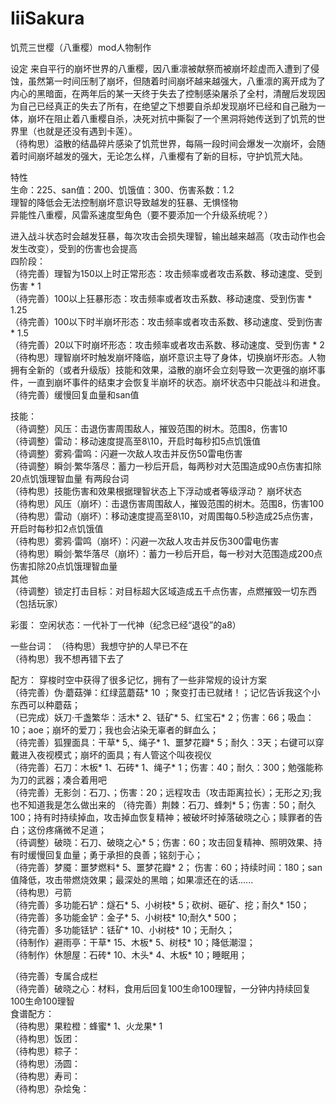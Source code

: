 # IiiSakura
饥荒三世樱（八重樱）mod人物制作

设定
来自平行的崩坏世界的八重樱，因八重凛被献祭而被崩坏趁虚而入遭到了侵蚀，虽然第一时间压制了崩坏，但随着时间崩坏越来越强大，八重凛的离开成为了内心的黑暗面，在两年后的某一天终于失去了控制感染屠杀了全村，清醒后发现因为自己已经真正的失去了所有，在绝望之下想要自杀却发现崩坏已经和自己融为一体，崩坏在阻止着八重樱自杀，决死对抗中撕裂了一个黑洞将她传送到了饥荒的世界里（也就是还没有遇到卡莲）。  
（待构思）溢散的结晶碎片感染了饥荒世界，每隔一段时间会爆发一次崩坏，会随着时间崩坏越发的强大，无论怎么样，八重樱有了新的目标，守护饥荒大陆。  

特性  
生命：225、san值：200、饥饿值：300、伤害系数：1.2  
理智的降低会无法控制崩坏意识导致越发的狂暴、无惧怪物  
异能性八重樱，风雷系速度型角色（要不要添加一个升级系统呢？）  

进入战斗状态时会越发狂暴，每次攻击会损失理智，输出越来越高（攻击动作也会发生改变），受到的伤害也会提高  
四阶段：  
（待完善）理智为150以上时正常形态：攻击频率或者攻击系数、移动速度、受到伤害 * 1  
（待完善）100以上狂暴形态：攻击频率或者攻击系数、移动速度、受到伤害 * 1.25  
（待完善）100以下时半崩坏形态：攻击频率或者攻击系数、移动速度、受到伤害 * 1.5  
（待完善）20以下时崩坏形态：攻击频率或者攻击系数、移动速度、受到伤害 * 2
（待构思）理智崩坏时触发崩坏降临，崩坏意识主导了身体，切换崩坏形态。人物拥有全新的（或者升级版）技能和效果，溢散的崩坏会立刻导致一次更强的崩坏事件，一直到崩坏事件的结束才会恢复半崩坏的状态。崩坏状态中只能战斗和进食。  
（待完善）缓慢回复血量和san值  

技能：  
（待调整）风压：击退伤害周围敌人，摧毁范围的树木。范围8，伤害10   
（待调整）雷动：移动速度提高至8\10，开启时每秒扣5点饥饿值  
（待调整）雾鸦·雷鸣：闪避一次敌人攻击并反伤50雷电伤害  
（待调整）瞬剑·繁华落尽：蓄力一秒后开启，每两秒对大范围造成90点伤害扣除20点饥饿理智血量 有两段台词  
（待构思）技能伤害和效果根据理智状态上下浮动或者等级浮动？ 
崩坏状态  
（待构思）风压（崩坏）：击退伤害周围敌人，摧毁范围的树木。范围8，伤害100  
（待构思）雷动（崩坏）：移动速度提高至8\10，对周围每0.5秒造成25点伤害，开启时每秒扣2点饥饿值  
（待构思）雾鸦·雷鸣（崩坏）：闪避一次敌人攻击并反伤300雷电伤害  
（待构思）瞬剑·繁华落尽（崩坏）：蓄力一秒后开启，每一秒对大范围造成200点伤害扣除20点饥饿理智血量  
其他   
（待调整）锁定打击目标：对目标超大区域造成五千点伤害，点燃摧毁一切东西（包括玩家）


彩蛋：
空闲状态：一代补丁一代神（纪念已经“退役”的a8） 

一些台词：
（待构思）我想守护的人早已不在  
（待构思）我不想再错下去了  

配方：
穿梭时空中获得了很多记忆，拥有了一些非常规的设计方案  
（待完善）伪·蘑菇弹：红绿蓝蘑菇* 10 ；聚变打击已就绪！；记忆告诉我这个小东西可以种蘑菇；  
（已完成）妖刀·千盏繁华：活木* 2、铥矿* 5、红宝石* 2；伤害：66；吸血：10；aoe；崩坏的爱刀；我也会沾染无辜者的鲜血么；  
（待完善）狐狸面具：干草* 5,、绳子* 1、噩梦花瓣* 5；耐久：3天；右键可以穿戴进入夜视模式；崩坏的面具；有人管这个叫夜视仪  
（待完善）石刀：木板* 1、石砖* 1、绳子* 1；伤害：40；耐久：300；勉强能称为刀的武器；凑合着用吧  
（待完善）无影剑：石刀、；伤害：20；远程攻击（攻击距离拉长）；无形之刃;我也不知道我是怎么做出来的 
（待完善）荆棘：石刀、蜂刺* 5；伤害：50；耐久100；持有时持续掉血，攻击掉血恢复精神；被破坏时掉落破晓之心；赎罪者的告白；这份疼痛微不足道；    
（待调整）破晓：石刀、破晓之心* 5；伤害：60；攻击回复精神、照明效果、持有时缓慢回复血量；勇于承担的良善；铭刻于心；    
（待完善）梦魇：噩梦燃料* 5、噩梦花瓣* 2； 伤害：60；持续时间：180；san值降低，攻击带燃烧效果；最深处的黑暗；如果凛还在的话......  
（待构思）弓箭  
（待完善）多功能石铲：燧石* 5、小树枝* 5；砍树、砸矿、挖；耐久* 150；  
（待完善）多功能金铲：金子* 5、小树枝* 10;耐久* 500；  
（待完善）多功能铥铲：铥矿* 10、小树枝* 10；无耐久；  
（待制作）避雨亭：干草* 15、木板* 5、树枝* 10；降低潮湿；  
（待制作）休憩屋：石砖* 10、木头* 4、木板* 10；睡眠用；  

（待完善）专属合成栏  
（待完善）破晓之心：材料，食用后回复100生命100理智，一分钟内持续回复100生命100理智  
食谱配方：  
（待构思）果粒橙：蜂蜜* 1、火龙果* 1  
（待构思）饭团：  
（待构思）粽子：  
（待构思）汤圆：  
（待构思）寿司：  
（待构思）杂烩兔：  

